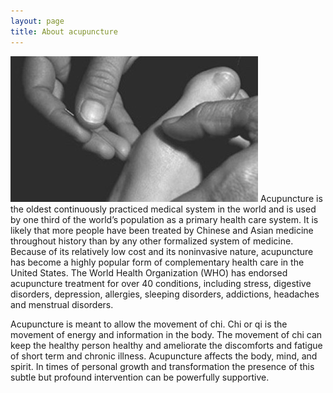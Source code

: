 ```yaml
---
layout: page
title: About acupuncture
---
```

![A foot receiving acupuncture](/img/slides/foot.jpg) Acupuncture is the
oldest continuously practiced medical system in the world and is used by one
third of the world’s population as a primary health care system. It is likely
that more people have been treated by Chinese  and Asian medicine throughout
history than by any other formalized system of medicine.  Because of its
relatively low cost and its noninvasive nature, acupuncture has become a
highly popular form of complementary health care in the United States. The
World Health Organization (WHO) has endorsed acupuncture treatment for over 40
conditions, including stress, digestive disorders, depression, allergies,
sleeping disorders, addictions, headaches and menstrual disorders.

Acupuncture is meant to allow the movement of chi. Chi or qi is the movement
of energy and information in the body. The movement of chi can keep the
healthy person healthy and ameliorate the discomforts and fatigue of short
term and chronic illness.  Acupuncture affects the body, mind, and spirit. In
times of personal growth and transformation the presence of this subtle but
profound intervention can be powerfully supportive.

